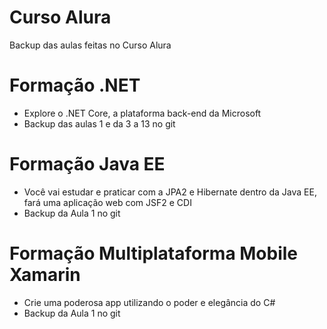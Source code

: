 # Curso Alura
Backup das aulas feitas no Curso Alura

# Formação .NET
- Explore o .NET Core, a plataforma back-end da Microsoft
- Backup das aulas 1 e da 3 a 13 no git

# Formação Java EE
- Você vai estudar e praticar com a JPA2 e Hibernate dentro da Java EE, fará uma aplicação web com JSF2 e CDI
- Backup da Aula 1 no git

# Formação Multiplataforma Mobile Xamarin
- Crie uma poderosa app utilizando o poder e elegância do C#
- Backup da Aula 1 no git

